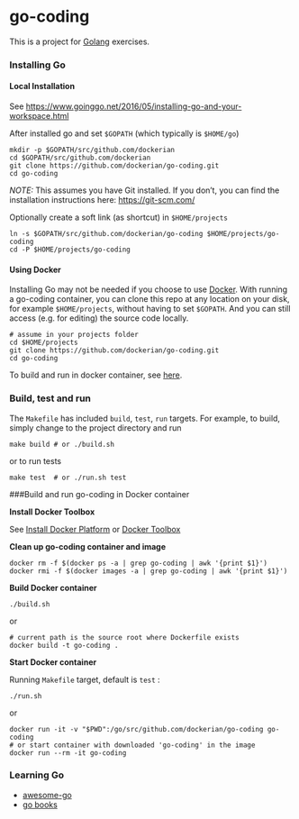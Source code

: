# go-coding

This is a project for [Golang](https://golang.org/) exercises.



### Installing Go

#### Local Installation
See https://www.goinggo.net/2016/05/installing-go-and-your-workspace.html

After installed go and set `$GOPATH` (which typically is `$HOME/go`)

```
mkdir -p $GOPATH/src/github.com/dockerian
cd $GOPATH/src/github.com/dockerian
git clone https://github.com/dockerian/go-coding.git
cd go-coding
```

*NOTE:* This assumes you have Git installed.  If you don’t, you can find the installation instructions here: https://git-scm.com/

Optionally create a soft link (as shortcut) in `$HOME/projects`

```
ln -s $GOPATH/src/github.com/dockerian/go-coding $HOME/projects/go-coding
cd -P $HOME/projects/go-coding
```


#### Using Docker
Installing Go may not be needed if you choose to use [Docker](#docker). With running a go-coding container, you can clone this repo at any location on your disk, for example `$HOME/projects`, without having to set ```$GOPATH```. And you can still access (e.g. for editing) the source code locally.

```
# assume in your projects folder
cd $HOME/projects
git clone https://github.com/dockerian/go-coding.git
cd go-coding
```

To build and run in docker container, see [here](#docker).



### Build, test and run

The `Makefile` has included `build`, `test`, `run` targets. For example, to build, simply change to the project directory and run

```
make build # or ./build.sh
```

or to run tests

```
make test  # or ./run.sh test
```


###<a name="docker" />Build and run go-coding in Docker container

**Install Docker Toolbox**  

See
[Install Docker Platform](https://www.docker.com/products/overview#/install_the_platform)
or
[Docker Toolbox](https://www.docker.com/products/docker-toolbox)


**Clean up go-coding container and image**

```
docker rm -f $(docker ps -a | grep go-coding | awk '{print $1}')
docker rmi -f $(docker images -a | grep go-coding | awk '{print $1}')
```


**Build Docker container**

```
./build.sh
```

or

```
# current path is the source root where Dockerfile exists
docker build -t go-coding .
```


**Start Docker container**

Running `Makefile` target, default is `test` :

```
./run.sh
```

or

```
docker run -it -v "$PWD":/go/src/github.com/dockerian/go-coding go-coding
# or start container with downloaded 'go-coding' in the image
docker run --rm -it go-coding
```


### Learning Go
- [awesome-go](https://github.com/avelino/awesome-go)
- [go books](https://github.com/dariubs/GoBooks)

